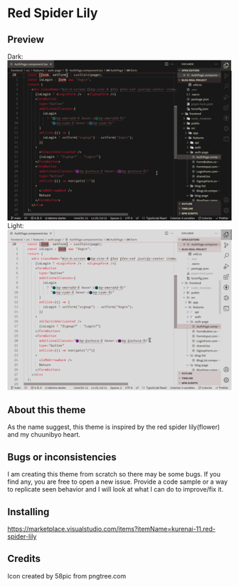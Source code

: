 # Red Spider Lily

## Preview

Dark:
![](/theme1.png)
Light:
![](/theme2.png)

## About this theme

As the name suggest, this theme is inspired by the red spider lily(flower) and my chuunibyo heart.

## Bugs or inconsistencies

I am creating this theme from scratch so there may be some bugs.
If you find any, you are free to open a new issue. Provide a code sample or a way to replicate seen behavior and I will look at what I can do to improve/fix it.

## Installing

https://marketplace.visualstudio.com/items?itemName=kurenai-11.red-spider-lily

## Credits

Icon created by 58pic from pngtree.com

